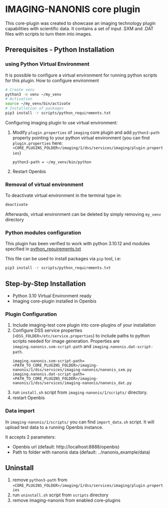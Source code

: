# IMAGING-NANONIS core plugin
This core-plugin was created to showcase an imaging technology plugin capabilities with scientific data. It contains a set of input
.SXM and .DAT files with scripts to turn them into images. 

## Prerequisites - Python Installation

### using Python Virtual Environment

It is possible to configure a virtual environment for running python scripts for this plugin.
How to configure environment
```bash
# Create venv
python3 -m venv ~/my_venv
# Activation 
source ~/my_venv/bin/activate
# Installation of packages
pip3 install -r scripts/python_requirements.txt
```

Configuring imaging plugin to use virtual environment:
1. Modify `plugin.properties` of `imaging` core plugin and add `python3-path` property pointing to your python virtual environment (you can find `plugin.properties` here: `<CORE_PLUGINS_FOLDER>/imaging/1/dss/services/imaging/plugin.properties`)
   ```properties
   python3-path = ~/my_venv/bin/python
   ```
2. Restart Openbis

### Removal of virtual environment

To deactivate virtual environment in the terminal type in:
```bash
deactivate
```

Afterwards, virtual environment can be deleted by simply removing `my_venv` directory

### Python modules configuration
This plugin has been verified to work with python 3.10.12 and modules specified in [python_requirements.txt](scripts/python_requirements.txt)

This file can be used to install packages via `pip` tool, i.e:
```bash
pip3 install -r scripts/python_requirements.txt
```

## Step-by-Step Installation
- Python 3.10 Virtual Environment ready
- Imaging core-plugin installed in Openbis

### Plugin Configuration

1. Include imaging-test core plugin into core-plugins of your installation
2. Configure DSS service properties (`<DSS_FOLDER>/etc/service.properties`) to include paths to python scripts needed for image generation. Properties are `imaging.nanonis.sxm-script-path` and `imaging.nanonis.dat-script-path`.
   ```properties
   imaging.nanonis.sxm-script-path=<PATH_TO_CORE_PLUGINS_FOLDER>/imaging-nanonis/1/dss/services/imaging-nanonis/nanonis_sxm.py
   imaging.nanonis.dat-script-path=<PATH_TO_CORE_PLUGINS_FOLDER>/imaging-nanonis/1/dss/services/imaging-nanonis/nanonis_dat.py
   ```
3. run `install.sh` script from `imaging-nanonis/1/scripts/` directory.
4. restart Openbis

### Data import

In `imaging-nanonis/1/scripts/` you can find `import_data.sh` script. It will upload test data to a running Openbis instance.

It accepts 2 parameters:
- Openbis url (default: http://localhost:8888/openbis)
- Path to folder with nanonis data (default: ../nanonis_example/data)


## Uninstall 
1. remove `python3-path` from `<CORE_PLUGINS_FOLDER>/imaging/1/dss/services/imaging/plugin.properties`
2. run `uninstall.sh` script from `scripts` directory
3. remove imaging-nanonis from enabled core-plugins
